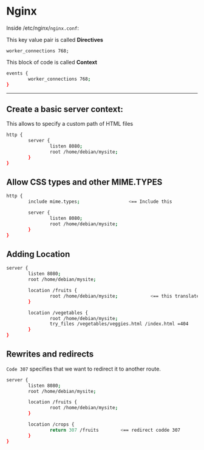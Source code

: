 # Nginx


Inside /etc/nginx/`nginx.conf`:

This key value pair is called **Directives**

`worker_connections 768;`

This block of code is called **Context**

```bash
events {
        worker_connections 768;
}
```


<hr>

## Create a basic server context:

This allows to specify a custom path of HTML files

```bash
http {
        server {
                listen 8080;
                root /home/debian/mysite;
        }
}
```

## Allow CSS types and other MIME.TYPES

```bash
http {
        include mime.types;                  <== Include this

        server {
                listen 8080;
                root /home/debian/mysite;
        }
}
```

## Adding Location

```bash
server {
        listen 8080;
        root /home/debian/mysite;

        location /fruits {
                root /home/debian/mysite;            <== this translates to /home/debian/mysite/fruits/index.html
        }

        location /vegetables {
                root /home/debian/mysite;
                try_files /vegetables/veggies.html /index.html =404     <== Try looking for veggies.html. If not, redirect to main index.html. Else throw 404 error.
        }
}

```


## Rewrites and redirects

`Code 307` specifies that we want to redirect it to another route.

```bash
server {
        listen 8080;
        root /home/debian/mysite;

        location /fruits {
                root /home/debian/mysite; 
        }

        location /crops {
                return 307 /fruits        <== redirect codde 307
        }
}

```


